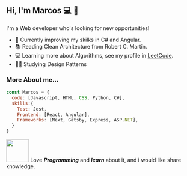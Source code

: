 ## Hi, I'm Marcos 💻 👋

I'm a Web developer who's looking for new opportunities!

- 🌱 Currently improving my skilks in C# and Angular. 
- 📚 Reading Clean Architecture from Robert C. Martin.
- 💻 Learning more about Algorithms, see my profile in [LeetCode](https://leetcode.com/Marcos-Coca/).
- 👨‍💻 Studying Design Patterns

### More About me...

```javascript
const Marcos = {
  code: [Javascript, HTML, CSS, Python, C#],
  skills:{
    Test: Jest,
    Frontend: [React, Angular],
    Frameworks: [Next, Gatsby, Express, ASP.NET],
  }
}
```

<img src="https://media.giphy.com/media/LOtqITm3tFmiA/giphy.gif" width="60"/>  Love ***Programming*** and ***learn*** about it, and i would like share knowledge.
